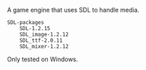A game engine that uses SDL to handle media.

```
SDL-packages
	SDL-1.2.15
	SDL_image-1.2.12
	SDL_ttf-2.0.11
	SDL_mixer-1.2.12
```
Only tested on Windows.